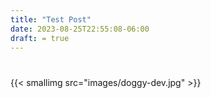 ```yaml
---
title: "Test Post"
date: 2023-08-25T22:55:08-06:00
draft: = true
---
```


# 
{{< smallimg src="images/doggy-dev.jpg" >}}

